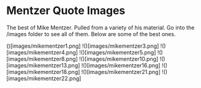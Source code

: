 # Mentzer Quote Images
The best of Mike Mentzer. Pulled from a variety of his material. Go into the /images folder to see all of them. Below are some of the best ones.

()[images/mikementzer1.png]
!()[images/mikementzer3.png]
!()[images/mikementzer4.png]
!()[images/mikementzer5.png]
!()[images/mikementzer8.png]
!()[images/mikementzer10.png]
!()[images/mikementzer13.png]
!()[images/mikementzer16.png]
!()[images/mikementzer18.png]
!()[images/mikementzer21.png]
!()[images/mikementzer22.png]
